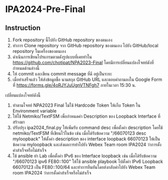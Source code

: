 # IPA2024-Pre-Final

## Instruction

1. Fork repository นี้ไปยัง GitHub repository ของตนเอง
2. ทำการ Clone repository จาก GitHub repository ของตนเอง ไปยัง GitHub/local repository ในเครื่องของตนเอง
3. ดำเนินการเขียนโปรแกรมตามดังรูปแบบที่เคยทำใน https://github.com/chotipat/NPA2023-Final โดยมีการเปลี่ยนแปลงโจทย์ดังที่กำหนดด้านล่างนี้
4. ให้ commit และเขียน commit message ที่ดี อยู่เป็นระยะ
5. เมื่อทำเสร็จแล้ว ให้ส่งข้อมูลชื่อ นามสกุล GitHub URL และตอบคำถามลงใน Google Form ที่ [<https://forms.gle/4oRJYJuUgnVTNFgh7>](https://forms.gle/DXG2RnxRX29yC3kr9) ภายในเวลา 15:30 น.

เปลี่ยนแปลงโจทย์ดังนี้

1. ทำตามโจทย์ NPA2023 Final ไม่ใช้ Hardcode Token ให้เก็บ Token ใน Environment variable
2. ให้ใช้ Netmiko/TextFSM เพื่อกำหนดค่า Description ของ Loopback Interface ที่สร้างมา
3. ปรับปรุง ipa2024_final.py ให้เพิ่มรับ command desc เพื่อตั้งค่า description โดยใช้ netmiko/TextFSM ที่เขียนไว้ในข้อ เช่น เมื่อได้รับข้อความ "/66070123 desc myloopback" ให้ตั้งค่า description ของ interface loopback 66070123 ให้เป็นข้อความ myloopback และส่งผลการทำไปยัง Webex Team room IPA2024 ว่าการตั้งค่าสำเร็จหรือไม่สำเร็จ
4. ใช้ ansible ทำ Lab เพื่อตั้งค่า IPv6 ของ Interface loopback เช่น เมื่อได้รับข้อความ "/66070123 ipv6 FE80::100" ให้ใช้ ansible playbook ไปตั้งค่า IPv6 Loopback 66070123 เป็น FE80::100/64 และทำการยืนยันโดยส่งกลับค่าไปยัง Webex Team room IPA2024 ว่าการตั้งค่าสำเร็จหรือไม่สำเร็จ

